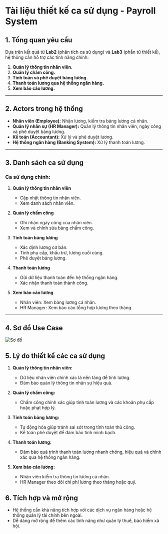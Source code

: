 # Tài liệu thiết kế ca sử dụng - Payroll System

## 1. Tổng quan yêu cầu
Dựa trên kết quả từ **Lab2** (phân tích ca sử dụng) và **Lab3** (phần tử thiết kế), hệ thống cần hỗ trợ các tính năng chính:
1. **Quản lý thông tin nhân viên.**
2. **Quản lý chấm công.**
3. **Tính toán và phê duyệt bảng lương.**
4. **Thanh toán lương qua hệ thống ngân hàng.**
5. **Xem báo cáo lương.**

---

## 2. Actors trong hệ thống
- **Nhân viên (Employee):** Nhận lương, kiểm tra bảng lương cá nhân.
- **Quản lý nhân sự (HR Manager):** Quản lý thông tin nhân viên, ngày công và phê duyệt bảng lương.
- **Kế toán (Accountant):** Xử lý và phê duyệt lương.
- **Hệ thống ngân hàng (Banking System):** Xử lý thanh toán lương.

---

## 3. Danh sách ca sử dụng
### Ca sử dụng chính:
1. **Quản lý thông tin nhân viên**
   - Cập nhật thông tin nhân viên.
   - Xem danh sách nhân viên.

2. **Quản lý chấm công**
   - Ghi nhận ngày công của nhân viên.
   - Xem và chỉnh sửa bảng chấm công.

3. **Tính toán bảng lương**
   - Xác định lương cơ bản.
   - Tính phụ cấp, khấu trừ, lương cuối cùng.
   - Phê duyệt bảng lương.

4. **Thanh toán lương**
   - Gửi dữ liệu thanh toán đến hệ thống ngân hàng.
   - Xác nhận thanh toán thành công.

5. **Xem báo cáo lương**
   - Nhân viên: Xem bảng lương cá nhân.
   - HR Manager: Xem báo cáo tổng hợp lương theo tháng.

---

## 4. Sơ đồ Use Case
![Sơ đồ](https://www.planttext.com/api/plantuml/png/TLHDQzj04BthLmo-X_w34jU414gBQpUbjx9TRQIbgrsn6gM8qdFfiOVUeuPU0gOjv6HHUbZ8_zX_qf6LjQEF-6BmlFVcpPjP7nV8B9QPYfIuG403LYOfGYoju2YDZXX7Os7sCdK_D5nATwDdm0euoN9bAY52_LNfjzSQbFiBUWSjVFDdXpnRlM2Q9S86w7E__KUTNDqfpJatfKQcCG3EVFC5CFNDDvs0Jbgrr5tfP0T_nlI7TLMWoAAezSXqeWJCbgooHYdeIZFu505zoa9mLb1vuRURd9pH5qsPkbjIHgdllHx6Eb-yEyzZXc8_Nq_chSWWPZg5mjKydMA_aUBZDFSqbPq1tSvqLG5lNGJUId1ZupcYqDI0Z_i-uHJ8rxQrRpOCthTn9q0_RdzcVQcJME9ZGg_TXYHsuOEw-trN7sWBfdYfQFJxAFl4PUfk82uhMWs6vWE1UPvRSpbDFoNJ4cBV_08bIQEa9R3W90YioJAnCq6dq1-VqWxPJV0MHbz8cqrJQMDzknHMtMtkuSwMmXP6CxLcYjbgGiFLfcKQGDzy9nNQndK-ZA1LwXHM8ZSMeyzH5Au1ZewUFj9j_qG2Pd23ethloaRLqIsD48CJcTJlpN5uf04oEfSnP70GOy33XH_UzRv3Vwt71AO_gly0)

## 5. Lý do thiết kế các ca sử dụng

1. **Quản lý thông tin nhân viên:**

   - Dữ liệu nhân viên chính xác là nền tảng để tính lương.
   - Đảm bảo quản lý thông tin nhân sự hiệu quả.

2. **Quản lý chấm công:**

   - Chấm công chính xác giúp tính toán lương và các khoản phụ cấp hoặc phạt hợp lý.

3. **Tính toán bảng lương:**

   - Tự động hóa giúp tránh sai sót trong tính toán thủ công.
   - Kế toán phê duyệt để đảm bảo tính minh bạch.

4. **Thanh toán lương:**

   - Đảm bảo quá trình thanh toán lương nhanh chóng, hiệu quả và chính xác qua hệ thống ngân hàng.

5. **Xem báo cáo lương:**

   - Nhân viên kiểm tra thông tin lương cá nhân.
   - HR Manager theo dõi chi phí lương theo tháng hoặc quý.

## 6. Tích hợp và mở rộng

- Hệ thống cần khả năng tích hợp với các dịch vụ ngân hàng hoặc hệ thống quản lý tài chính bên ngoài.
- Dễ dàng mở rộng để thêm các tính năng như quản lý thuế, bảo hiểm xã hội.
